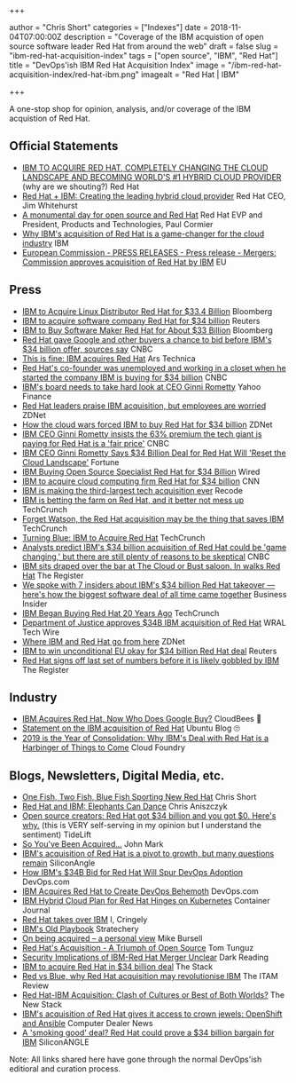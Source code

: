+++

author = "Chris Short"
categories = ["Indexes"]
date = 2018-11-04T07:00:00Z
description = "Coverage of the IBM acquistion of open source software leader Red Hat from around the web"
draft = false
slug = "ibm-red-hat-acquisition-index"
tags = ["open source", "IBM", "Red Hat"]
title = "DevOps'ish IBM Red Hat Acquisition Index"
image = "/ibm-red-hat-acquisition-index/red-hat-ibm.png"
imagealt = "Red Hat | IBM"

+++

A one-stop shop for opinion, analysis, and/or coverage of the IBM acquistion of Red Hat.

## Official Statements

* [IBM TO ACQUIRE RED HAT, COMPLETELY CHANGING THE CLOUD LANDSCAPE AND BECOMING WORLD'S #1 HYBRID CLOUD PROVIDER](https://www.redhat.com/en/about/press-releases/ibm-acquire-red-hat-completely-changing-cloud-landscape-and-becoming-worlds-1-hybrid-cloud-provider?intcmp=701f2000000RWK2AAO) (why are we shouting?) Red Hat
* [Red Hat + IBM: Creating the leading hybrid cloud provider](https://www.redhat.com/en/blog/red-hat-ibm-creating-leading-hybrid-cloud-provider?intcmp=701f2000000RWK7AAO) Red Hat CEO, Jim Whitehurst
* [A monumental day for open source and Red Hat](https://www.redhat.com/en/blog/monumental-day-open-source-and-red-hat?intcmp=701f2000000RWKCAA4) Red Hat EVP and President, Products and Technologies, Paul Cormier
* [Why IBM's acquisition of Red Hat is a game-changer for the cloud industry](https://newsroom.ibm.com/Why-IBMs-acquisition-of-Red-Hat-is-a-game-changer-for-the-cloud-industry) IBM
* [European Commission - PRESS RELEASES - Press release - Mergers: Commission approves acquisition of Red Hat by IBM](http://europa.eu/rapid/press-release_IP-19-3433_en.htm) EU

## Press

* [IBM to Acquire Linux Distributor Red Hat for $33.4 Billion](https://www.bloomberg.com/news/articles/2018-10-28/ibm-is-said-to-near-deal-to-acquire-software-maker-red-hat) Bloomberg
* [IBM to acquire software company Red Hat for $34 billion](https://www.reuters.com/article/us-red-hat-m-a-ibm/ibm-nears-deal-to-acquire-cyber-security-company-red-hat-sources-idUSKCN1N20N3) Reuters
* [IBM to Buy Software Maker Red Hat for About $33 Billion](https://www.bloomberg.com/news/articles/2018-10-28/ibm-agrees-to-buy-software-maker-red-hat-in-34-billion-deal) Bloomberg
* [Red Hat gave Google and other buyers a chance to bid before IBM's $34 billion offer, sources say](https://www.cnbc.com/2018/10/29/red-hat-gave-google-and-other-buyers-a-chance-before-finding-ibm.html) CNBC
* [This is fine: IBM acquires Red Hat](https://arstechnica.com/information-technology/2018/10/ibm-buys-red-hat-with-eye-on-cloud-dominance/) Ars Technica
* [Red Hat's co-founder was unemployed and working in a closet when he started the company IBM is buying for $34 billion](https://www.cnbc.com/2018/11/01/before-sale-to-ibm-for-billions-red-hat-started-in-cofounders-closet.html) CNBC
* [IBM's board needs to take hard look at CEO Ginni Rometty](https://finance.yahoo.com/news/ibms-board-needs-take-hard-look-ceo-ginni-rometty-191306423.html) Yahoo Finance
* ​[Red Hat leaders praise IBM acquisition, but employees are worried](https://www.zdnet.com/article/red-hat-leaders-praise-ibm-acquisition-but-employees-are-worried/) ZDNet
* [How the cloud wars forced IBM to buy Red Hat for $34 billion](https://www.zdnet.com/article/how-the-cloud-wars-forced-ibm-to-buy-red-hat-for-34-billion/) ZDNet
* [IBM CEO Ginni Rometty insists the 63% premium the tech giant is paying for Red Hat is a 'fair price'](https://www.cnbc.com/2018/10/29/ibm-ceo-ginni-rometty-63percent-premium-for-red-hat-is-a-fair-price.html) CNBC
* [IBM CEO Ginni Rometty Says $34 Billion Deal for Red Hat Will 'Reset the Cloud Landscape'](http://fortune.com/2018/10/29/ibm-buys-red-hat-ibm-ceo-ginni-rometty/) Fortune
* [IBM Buying Open Source Specialist Red Hat for $34 Billion](https://www.wired.com/story/ibm-buying-open-source-specialist-red-hat-34-billion/) Wired
* [IBM to acquire cloud computing firm Red Hat for $34 billion](https://www.cnn.com/2018/10/28/tech/ibm-red-hat/index.html) CNN
* [IBM is making the third-largest tech acquisition ever](https://www.recode.net/2018/10/28/18035422/ibm-red-hat-purchase-acquisiton-34-billion) Recode
* [IBM is betting the farm on Red Hat, and it better not mess up](https://techcrunch.com/2018/10/29/ibm-is-betting-the-farm-on-red-hat-and-it-better-not-mess-up/) TechCrunch
* [Forget Watson, the Red Hat acquisition may be the thing that saves IBM](https://techcrunch.com/2018/10/28/forget-watson-the-red-hat-acquisition-may-be-the-thing-that-saves-ibm/) TechCrunch
* [Turning Blue: IBM to Acquire Red Hat](https://thenewstack.io/turning-blue-ibm-to-acquire-red-hat/) TechCrunch
* [Analysts predict IBM's $34 billion acquisition of Red Hat could be 'game changing,' but there are still plenty of reasons to be skeptical](https://www.cnbc.com/2018/10/29/wall-street-says-ibms-red-hat-acquisition-could-be-game-changing.html) CNBC
* [IBM sits draped over the bar at The Cloud or Bust saloon. In walks Red Hat](https://www.theregister.co.uk/2018/10/29/ibm_red_hat_analysis/) The Register
* [We spoke with 7 insiders about IBM's $34 billion Red Hat takeover — here's how the biggest software deal of all time came together](https://www.businessinsider.com/how-ibm-and-red-hat-deal-came-together-2018-10) Business Insider
* [IBM Began Buying Red Hat 20 Years Ago](https://www.linuxjournal.com/content/ibm-began-buying-red-hat-20-years-ago) TechCrunch
* [Department of Justice approves $34B IBM acquisition of Red Hat](https://www.wraltechwire.com/2019/05/06/department-of-justice-approves-34b-ibm-acquisition-of-red-hat/) WRAL Tech Wire
* [Where IBM and Red Hat go from here](https://www.zdnet.com/article/where-ibm-and-red-hat-go-from-here/) ZDNet
* [IBM to win unconditional EU okay for $34 billion Red Hat deal](https://www.reuters.com/article/us-red-hat-m-a-ibm-eu/ibm-to-win-unconditional-eu-okay-for-34-billion-red-hat-deal-sources-idUSKCN1TK28K) Reuters
* [Red Hat signs off last set of numbers before it is likely gobbled by IBM](https://www.theregister.co.uk/2019/06/21/red_hat_last_results_before_ibm_acquisition/) The Register

## Industry

* [IBM Acquires Red Hat, Now Who Does Google Buy?](https://www.cloudbees.com/blog/ibm-acquires-red-hat) CloudBees 🤮
* [Statement on the IBM acquisition of Red Hat](https://blog.ubuntu.com/2018/10/30/statement-on-ibm-acquisition-of-red-hat) Ubuntu Blog 🙄
* [2019 is the Year of Consolidation: Why IBM's Deal with Red Hat is a Harbinger of Things to Come](https://www.cloudfoundry.org/blog/2019-is-the-year-of-consolidation-why-ibms-deal-with-red-hat-is-a-harbinger-of-things-to-come/) Cloud Foundry

## Blogs, Newsletters, Digital Media, etc.

* [One Fish, Two Fish, Blue Fish Sporting New Red Hat](https://chrisshort.net/one-fish-two-fish-blue-fish-sporting-new-red-hat/) Chris Short
* [Red Hat and IBM: Elephants Can Dance](https://www.aniszczyk.org/2018/10/29/red-hat-and-ibm-elephants-can-dance/) Chris Aniszczyk
* [Open source creators: Red Hat got $34 billion and you got $0. Here's why.](https://blog.tidelift.com/open-source-creators-red-hat-got-34-billion-and-you-got-0.-heres-why) (this is VERY self-serving in my opinion but I understand the sentiment) TideLift
* [So You've Been Acquired...](https://medium.com/@johnmark/so-youve-been-acquired-97cb2fdf81f7) John Mark
* [IBM's acquisition of Red Hat is a pivot to growth, but many questions remain](https://siliconangle.com/2018/10/29/ibms-acquisition-red-hat-pivot-growth-many-questions-remain/) SiliconAngle
* [How IBM's $34B Bid for Red Hat Will Spur DevOps Adoption](https://devops.com/how-ibms-34b-bid-for-red-hat-will-spur-devops-adoption/) DevOps.com
* [IBM Acquires Red Hat to Create DevOps Behemoth](https://devops.com/ibm-acquires-red-hat-to-create-devops-behemoth/) DevOps.com
* [IBM Hybrid Cloud Plan for Red Hat Hinges on Kubernetes](https://containerjournal.com/2018/10/30/ibm-hybrid-cloud-plan-for-red-hat-hinges-on-kubernetes/) Container Journal
* [Red Hat takes over IBM](https://www.cringely.com/2018/10/29/red-hat-takes-over-ibm/) I, Cringely
* [IBM's Old Playbook](https://stratechery.com/2018/ibms-old-playbook/) Stratechery
* [On being acquired – a personal view](https://aliceevebob.com/2018/10/30/on-being-acquired-a-personal-view/) Mike Bursell
* [Red Hat's Acquisition - A Triumph of Open Source](http://tomtunguz.com/redhat-ibm/) Tom Tunguz
* [Security Implications of IBM-Red Hat Merger Unclear](https://www.darkreading.com/cloud/security-implications-of-ibm-red-hat-merger-unclear-/d/d-id/1333148) Dark Reading
* [IBM to acquire Red Hat in $34 billion deal](https://thestack.com/cloud/2018/10/29/ibm-to-acquire-red-hat-in-34-billion-deal/) The Stack
* [Red vs Blue, why Red Hat acquisition may revolutionise IBM](https://www.itassetmanagement.net/2018/10/30/red-vs-blue-why-red-hat-acquisition-may-revolutionise-ibm/) The ITAM Review
* [Red Hat-IBM Acquisition: Clash of Cultures or Best of Both Worlds?](https://thenewstack.io/red-hat-ibm-acquisition-clash-of-cultures-or-best-of-both-worlds/) The New Stack
* [IBM's acquisition of Red Hat gives it access to crown jewels: OpenShift and Ansible](https://www.computerdealernews.com/news/ibms-acquisition-of-red-hat-gives-them-access-to-crown-jewels-openshift-and-ansible/62950) Computer Dealer News
* [A 'smoking good' deal? Red Hat could prove a $34 billion bargain for IBM](https://siliconangle.com/2019/05/13/smoking-good-deal-10-trillion-impact-red-hat-34-billion-bargain-rhsummit-guestoftheweek/) SiliconANGLE

Note: All links shared here have gone through the normal DevOps'ish editioral and curation process.
